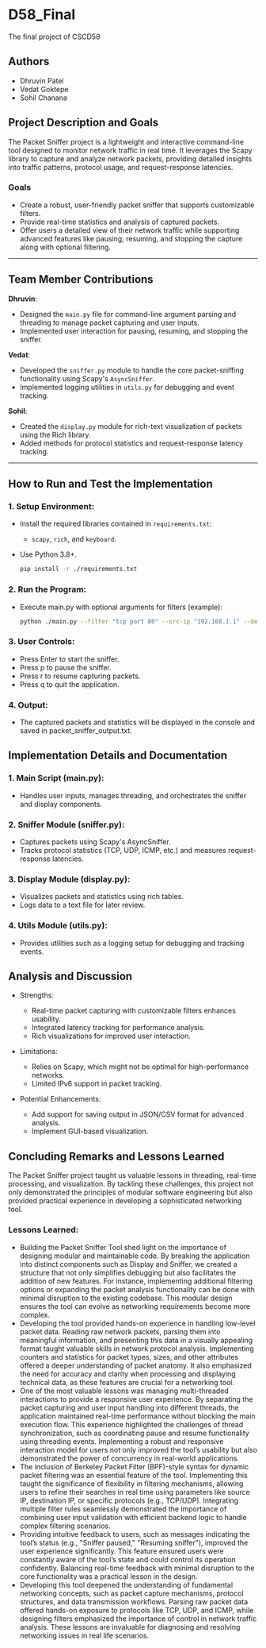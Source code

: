 # D58_Final
The final project of CSCD58

## Authors
- Dhruvin Patel
- Vedat Goktepe
- Sohil Chanana

## Project Description and Goals
The Packet Sniffer project is a lightweight and interactive command-line tool designed to monitor network traffic in real time. It leverages the Scapy library to capture and analyze network packets, providing detailed insights into traffic patterns, protocol usage, and request-response latencies. 

### Goals
- Create a robust, user-friendly packet sniffer that supports customizable filters.
- Provide real-time statistics and analysis of captured packets.
- Offer users a detailed view of their network traffic while supporting advanced features like pausing, resuming, and stopping the capture along with optional filtering.

---

## Team Member Contributions
**Dhruvin**:
  - Designed the `main.py` file for command-line argument parsing and threading to manage packet capturing and user inputs.
  - Implemented user interaction for pausing, resuming, and stopping the sniffer.

**Vedat**:  
  - Developed the `sniffer.py` module to handle the core packet-sniffing functionality using Scapy's `AsyncSniffer`.
  - Implemented logging utilities in `utils.py` for debugging and event tracking.

**Sohil**:
  - Created the `display.py` module for rich-text visualization of packets using the Rich library.
  - Added methods for protocol statistics and request-response latency tracking.

---

## How to Run and Test the Implementation
### 1. **Setup Environment**:
- Install the required libraries contained in `requirements.txt`:
  - `scapy`, `rich`, and `keyboard`.
- Use Python 3.8+.

  ```bash
  pip install -r ./requirements.txt
  ```
### 2. **Run the Program**:
- Execute main.py with optional arguments for filters (example):
  ```bash
  python ./main.py --filter "tcp port 80" --src-ip "192.168.1.1" --dest-ip "192.168.1.2"
  ```

### 3. **User Controls**:
- Press Enter to start the sniffer.
- Press p to pause the sniffer.
- Press r to resume capturing packets.
- Press q to quit the application.

### 4. **Output**:
- The captured packets and statistics will be displayed in the console and saved in packet_sniffer_output.txt.

## Implementation Details and Documentation

### 1. Main Script (main.py):
- Handles user inputs, manages threading, and orchestrates the sniffer and display components.

### 2. Sniffer Module (sniffer.py):
- Captures packets using Scapy's AsyncSniffer.
- Tracks protocol statistics (TCP, UDP, ICMP, etc.) and measures request-response latencies.

### 3. Display Module (display.py):
- Visualizes packets and statistics using rich tables.
- Logs data to a text file for later review.

### 4. Utils Module (utils.py):
- Provides utilities such as a logging setup for debugging and tracking events.

## Analysis and Discussion

- Strengths:
  - Real-time packet capturing with customizable filters enhances usability.
  - Integrated latency tracking for performance analysis.
  - Rich visualizations for improved user interaction.

- Limitations:
  - Relies on Scapy, which might not be optimal for high-performance networks.
  - Limited IPv6 support in packet tracking.

- Potential Enhancements:
  - Add support for saving output in JSON/CSV format for advanced analysis.
  - Implement GUI-based visualization.

## Concluding Remarks and Lessons Learned

The Packet Sniffer project taught us valuable lessons in threading, real-time processing, and visualization. By tackling these challenges, this project not only demonstrated the principles of modular software engineering but also provided practical experience in developing a sophisticated networking tool.

### Lessons Learned:
- Building the Packet Sniffer Tool shed light on the importance of designing modular and maintainable code. By breaking the application into distinct components such as Display and Sniffer, we created a structure that not only simplifies debugging but also facilitates the addition of new features. For instance, implementing additional filtering options or expanding the packet analysis functionality can be done with minimal disruption to the existing codebase. This modular design ensures the tool can evolve as networking requirements become more complex.
- Developing the tool provided hands-on experience in handling low-level packet data. Reading raw network packets, parsing them into meaningful information, and presenting this data in a visually appealing format taught valuable skills in network protocol analysis. Implementing counters and statistics for packet types, sizes, and other attributes offered a deeper understanding of packet anatomy. It also emphasized the need for accuracy and clarity when processing and displaying technical data, as these features are crucial for a networking tool.
- One of the most valuable lessons was managing multi-threaded interactions to provide a responsive user experience. By separating the packet capturing and user input handling into different threads, the application maintained real-time performance without blocking the main execution flow. This experience highlighted the challenges of thread synchronization, such as coordinating pause and resume functionality using threading events. Implementing a robust and responsive interaction model for users not only improved the tool’s usability but also demonstrated the power of concurrency in real-world applications.
- The inclusion of Berkeley Packet Filter (BPF)-style syntax for dynamic packet filtering was an essential feature of the tool. Implementing this taught the significance of flexibility in filtering mechanisms, allowing users to refine their searches in real time using parameters like source IP, destination IP, or specific protocols (e.g., TCP/UDP). Integrating multiple filter rules seamlessly demonstrated the importance of combining user input validation with efficient backend logic to handle complex filtering scenarios.
- Providing intuitive feedback to users, such as messages indicating the tool’s status (e.g., "Sniffer paused," "Resuming sniffer"), improved the user experience significantly. This feature ensured users were constantly aware of the tool’s state and could control its operation confidently. Balancing real-time feedback with minimal disruption to the core functionality was a practical lesson in the design.
- Developing this tool deepened the understanding of fundamental networking concepts, such as packet capture mechanisms, protocol structures, and data transmission workflows. Parsing raw packet data offered hands-on exposure to protocols like TCP, UDP, and ICMP, while designing filters emphasized the importance of control in network traffic analysis. These lessons are invaluable for diagnosing and resolving networking issues in real life scenarios.